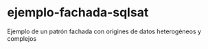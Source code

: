 # ejemplo-fachada-sqlsat
Ejemplo de un patrón fachada con origines de datos heterogéneos y complejos
